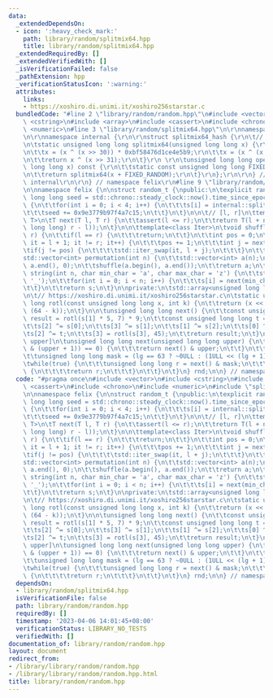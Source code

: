 ```yaml
---
data:
  _extendedDependsOn:
  - icon: ':heavy_check_mark:'
    path: library/random/splitmix64.hpp
    title: library/random/splitmix64.hpp
  _extendedRequiredBy: []
  _extendedVerifiedWith: []
  _isVerificationFailed: false
  _pathExtension: hpp
  _verificationStatusIcon: ':warning:'
  attributes:
    links:
    - https://xoshiro.di.unimi.it/xoshiro256starstar.c
  bundledCode: "#line 2 \"library/random/random.hpp\"\n#include <vector>\n#include\
    \ <cstring>\n#include <array>\n#include <cassert>\n#include <chrono>\n#include\
    \ <numeric>\n#line 3 \"library/random/splitmix64.hpp\"\n\r\nnamespace felix {\r\
    \n\r\nnamespace internal {\r\n\r\nstruct splitmix64_hash {\r\n\t// http://xoshiro.di.unimi.it/splitmix64.c\r\
    \n\tstatic unsigned long long splitmix64(unsigned long long x) {\r\n\t\tx += 0x9e3779b97f4a7c15;\r\
    \n\t\tx = (x ^ (x >> 30)) * 0xbf58476d1ce4e5b9;\r\n\t\tx = (x ^ (x >> 27)) * 0x94d049bb133111eb;\r\
    \n\t\treturn x ^ (x >> 31);\r\n\t}\r\n \r\n\tunsigned long long operator()(unsigned\
    \ long long x) const {\r\n\t\tstatic const unsigned long long FIXED_RANDOM = std::chrono::steady_clock::now().time_since_epoch().count();\r\
    \n\t\treturn splitmix64(x + FIXED_RANDOM);\r\n\t}\r\n};\r\n\r\n} // namespace\
    \ internal\r\n\r\n} // namespace felix\r\n#line 9 \"library/random/random.hpp\"\
    \n\nnamespace felix {\n\nstruct random_t {\npublic:\n\texplicit random_t(unsigned\
    \ long long seed = std::chrono::steady_clock::now().time_since_epoch().count())\
    \ {\n\t\tfor(int i = 0; i < 4; i++) {\n\t\t\ts[i] = internal::splitmix64_hash::splitmix64(seed);\n\
    \t\t\tseed += 0x9e3779b97f4a7c15;\n\t\t}\n\t}\n\n\t// [l, r]\n\ttemplate<class\
    \ T>\n\tT next(T l, T r) {\n\t\tassert(l <= r);\n\t\treturn T(l + next((unsigned\
    \ long long) r - l));\n\t}\n\n\ttemplate<class Iter>\n\tvoid shuffle(Iter l, Iter\
    \ r) {\n\t\tif(l == r) {\n\t\t\treturn;\n\t\t}\n\t\tint pos = 0;\n\t\tfor(auto\
    \ it = l + 1; it != r; it++) {\n\t\t\tpos += 1;\n\t\t\tint j = next(pos);\n\t\t\
    \tif(j != pos) {\n\t\t\t\tstd::iter_swap(it, l + j);\n\t\t\t}\n\t\t}\n\t}\n\n\t\
    std::vector<int> permutation(int n) {\n\t\tstd::vector<int> a(n);\n\t\tstd::iota(a.begin(),\
    \ a.end(), 0);\n\t\tshuffle(a.begin(), a.end());\n\t\treturn a;\n\t}\n\n\tstd::string\
    \ string(int n, char min_char = 'a', char max_char = 'z') {\n\t\tstd::string s(n,\
    \ '_');\n\t\tfor(int i = 0; i < n; i++) {\n\t\t\ts[i] = next(min_char, max_char);\n\
    \t\t}\n\t\treturn s;\n\t}\n\nprivate:\n\tstd::array<unsigned long long, 4> s;\n\
    \n\t// https://xoshiro.di.unimi.it/xoshiro256starstar.c\n\tstatic unsigned long\
    \ long rotl(const unsigned long long x, int k) {\n\t\treturn (x << k) | (x >>\
    \ (64 - k));\n\t}\n\n\tunsigned long long next() {\n\t\tconst unsigned long long\
    \ result = rotl(s[1] * 5, 7) * 9;\n\t\tconst unsigned long long t = s[1] << 17;\n\
    \t\ts[2] ^= s[0];\n\t\ts[3] ^= s[1];\n\t\ts[1] ^= s[2];\n\t\ts[0] ^= s[3];\n\t\
    \ts[2] ^= t;\n\t\ts[3] = rotl(s[3], 45);\n\t\treturn result;\n\t}\n\n\t// [0,\
    \ upper]\n\tunsigned long long next(unsigned long long upper) {\n\t\tif((upper\
    \ & (upper + 1)) == 0) {\n\t\t\treturn next() & upper;\n\t\t}\n\t\tint lg = std::__lg(upper);\n\
    \t\tunsigned long long mask = (lg == 63 ? ~0ULL : (1ULL << (lg + 1)) - 1);\n\t\
    \twhile(true) {\n\t\t\tunsigned long long r = next() & mask;\n\t\t\tif(r <= upper)\
    \ {\n\t\t\t\treturn r;\n\t\t\t}\n\t\t}\n\t}\n} rnd;\n\n} // namespace felix\n"
  code: "#pragma once\n#include <vector>\n#include <cstring>\n#include <array>\n#include\
    \ <cassert>\n#include <chrono>\n#include <numeric>\n#include \"splitmix64.hpp\"\
    \n\nnamespace felix {\n\nstruct random_t {\npublic:\n\texplicit random_t(unsigned\
    \ long long seed = std::chrono::steady_clock::now().time_since_epoch().count())\
    \ {\n\t\tfor(int i = 0; i < 4; i++) {\n\t\t\ts[i] = internal::splitmix64_hash::splitmix64(seed);\n\
    \t\t\tseed += 0x9e3779b97f4a7c15;\n\t\t}\n\t}\n\n\t// [l, r]\n\ttemplate<class\
    \ T>\n\tT next(T l, T r) {\n\t\tassert(l <= r);\n\t\treturn T(l + next((unsigned\
    \ long long) r - l));\n\t}\n\n\ttemplate<class Iter>\n\tvoid shuffle(Iter l, Iter\
    \ r) {\n\t\tif(l == r) {\n\t\t\treturn;\n\t\t}\n\t\tint pos = 0;\n\t\tfor(auto\
    \ it = l + 1; it != r; it++) {\n\t\t\tpos += 1;\n\t\t\tint j = next(pos);\n\t\t\
    \tif(j != pos) {\n\t\t\t\tstd::iter_swap(it, l + j);\n\t\t\t}\n\t\t}\n\t}\n\n\t\
    std::vector<int> permutation(int n) {\n\t\tstd::vector<int> a(n);\n\t\tstd::iota(a.begin(),\
    \ a.end(), 0);\n\t\tshuffle(a.begin(), a.end());\n\t\treturn a;\n\t}\n\n\tstd::string\
    \ string(int n, char min_char = 'a', char max_char = 'z') {\n\t\tstd::string s(n,\
    \ '_');\n\t\tfor(int i = 0; i < n; i++) {\n\t\t\ts[i] = next(min_char, max_char);\n\
    \t\t}\n\t\treturn s;\n\t}\n\nprivate:\n\tstd::array<unsigned long long, 4> s;\n\
    \n\t// https://xoshiro.di.unimi.it/xoshiro256starstar.c\n\tstatic unsigned long\
    \ long rotl(const unsigned long long x, int k) {\n\t\treturn (x << k) | (x >>\
    \ (64 - k));\n\t}\n\n\tunsigned long long next() {\n\t\tconst unsigned long long\
    \ result = rotl(s[1] * 5, 7) * 9;\n\t\tconst unsigned long long t = s[1] << 17;\n\
    \t\ts[2] ^= s[0];\n\t\ts[3] ^= s[1];\n\t\ts[1] ^= s[2];\n\t\ts[0] ^= s[3];\n\t\
    \ts[2] ^= t;\n\t\ts[3] = rotl(s[3], 45);\n\t\treturn result;\n\t}\n\n\t// [0,\
    \ upper]\n\tunsigned long long next(unsigned long long upper) {\n\t\tif((upper\
    \ & (upper + 1)) == 0) {\n\t\t\treturn next() & upper;\n\t\t}\n\t\tint lg = std::__lg(upper);\n\
    \t\tunsigned long long mask = (lg == 63 ? ~0ULL : (1ULL << (lg + 1)) - 1);\n\t\
    \twhile(true) {\n\t\t\tunsigned long long r = next() & mask;\n\t\t\tif(r <= upper)\
    \ {\n\t\t\t\treturn r;\n\t\t\t}\n\t\t}\n\t}\n} rnd;\n\n} // namespace felix\n"
  dependsOn:
  - library/random/splitmix64.hpp
  isVerificationFile: false
  path: library/random/random.hpp
  requiredBy: []
  timestamp: '2023-04-06 14:01:45+08:00'
  verificationStatus: LIBRARY_NO_TESTS
  verifiedWith: []
documentation_of: library/random/random.hpp
layout: document
redirect_from:
- /library/library/random/random.hpp
- /library/library/random/random.hpp.html
title: library/random/random.hpp
---
```

